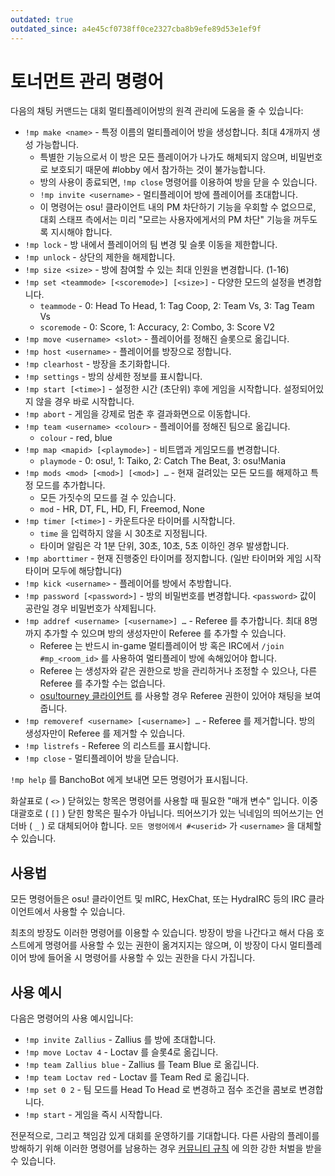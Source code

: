 ```yaml
---
outdated: true
outdated_since: a4e45cf0738ff0ce2327cba8b9efe89d53e1ef9f
---
```


# 토너먼트 관리 명령어

다음의 채팅 커맨드는 대회 멀티플레이어방의 원격 관리에 도움을 줄 수 있습니다:

- `!mp make <name>` - 특정 이름의 멀티플레이어 방을 생성합니다. 최대 4개까지 생성 가능합니다.
  - 특별한 기능으로서 이 방은 모든 플레이어가 나가도 해체되지 않으며, 비밀번호로 보호되기 때문에 #lobby 에서 참가하는 것이 불가능합니다.
  - 방의 사용이 종료되면, `!mp close` 명령어를 이용하여 방을 닫을 수 있습니다.
  - `!mp invite <username>` - 멀티플레이어 방에 플레이어를 초대합니다.
  - 이 명령어는 osu! 클라이언트 내의 PM 차단하기 기능을 우회할 수 없으므로, 대회 스태프 측에서는 미리 "모르는 사용자에게서의 PM 차단" 기능을 꺼두도록 지시해야 합니다.
- `!mp lock` - 방 내에서 플레이어의 팀 변경 및 슬롯 이동을 제한합니다.
- `!mp unlock` - 상단의 제한을 해제합니다.
- `!mp size <size>` - 방에 참여할 수 있는 최대 인원을 변경합니다. (1-16)
- `!mp set <teammode> [<scoremode>] [<size>]` - 다양한 모드의 설정을 변경합니다.
  - `teammode` - 0: Head To Head, 1: Tag Coop, 2: Team Vs, 3: Tag Team Vs
  - `scoremode` - 0: Score, 1: Accuracy, 2: Combo, 3: Score V2
- `!mp move <username> <slot>` - 플레이어를 정해진 슬롯으로 옮깁니다.
- `!mp host <username>` - 플레이어를 방장으로 정합니다.
- `!mp clearhost` - 방장을 초기화합니다.
- `!mp settings` - 방의 상세한 정보를 표시합니다.
- `!mp start [<time>]` - 설정한 시간 (초단위) 후에 게임을 시작합니다. 설정되어있지 않을 경우 바로 시작합니다.
- `!mp abort` - 게임을 강제로 멈춘 후 결과화면으로 이동합니다.
- `!mp team <username> <colour>` - 플레이어를 정해진 팀으로 옮깁니다.
  - `colour` - red, blue
- `!mp map <mapid> [<playmode>]` - 비트맵과 게임모드를 변경합니다.
  - `playmode` - 0: osu!, 1: Taiko, 2: Catch The Beat, 3: osu!Mania
- `!mp mods <mod> [<mod>] [<mod>] …` - 현재 걸려있는 모든 모드를 해제하고 특정 모드를 추가합니다.
  - 모든 가짓수의 모드를 걸 수 있습니다.
  - `mod` - HR, DT, FL, HD, FI, Freemod, None
- `!mp timer [<time>]` - 카운트다운 타이머를 시작합니다.
  - `time` 을 입력하지 않을 시 30초로 지정됩니다.
  - 타이머 알림은 각 1분 단위, 30초, 10초, 5초 이하인 경우 발생합니다.
- `!mp aborttimer` - 현재 진행중인 타이머를 정지합니다. (일반 타이머와 게임 시작 타이머 모두에 해당합니다)
- `!mp kick <username>` - 플레이어를 방에서 추방합니다.
- `!mp password [<password>]` - 방의 비밀번호를 변경합니다. `<password>` 값이 공란일 경우 비밀번호가 삭제됩니다.
- `!mp addref <username> [<username>] …` - Referee 를 추가합니다. 최대 8명까지 추가할 수 있으며 방의 생성자만이 Referee 를 추가할 수 있습니다.
  - Referee 는 반드시 in-game 멀티플레이어 방 혹은 IRC에서 `/join #mp_<room_id>` 를 사용하여 멀티플레이 방에 속해있어야 합니다.
  - Referee 는 생성자와 같은 권한으로 방을 관리하거나 조정할 수 있으나, 다른 Referee 를 추가할 수는 없습니다.
  - [osu!tourney 클라이언트](/wiki/osu!tourney) 를 사용할 경우 Referee 권한이 있어야 채팅을 보여줍니다.
- `!mp removeref <username> [<username>] …` - Referee 를 제거합니다. 방의 생성자만이 Referee 를 제거할 수 있습니다.
- `!mp listrefs` - Referee 의 리스트를 표시합니다.
- `!mp close` - 멀티플레이어 방을 닫습니다.

`!mp help` 를 BanchoBot 에게 보내면 모든 명령어가 표시됩니다.

화살표로 ( `<>` ) 닫혀있는 항목은 명령어를 사용할 때 필요한 "매개 변수" 입니다. 이중 대괄호로 ( `[]` ) 닫힌 항목은 필수가 아닙니다. 띄어쓰기가 있는 닉네임의 띄어쓰기는 언더바 ( `_` ) 로 대체되어야 합니다. `모든 명령어에서 #<userid>` 가 `<username>` 을 대체할 수 있습니다.

## 사용법

모든 명령어들은 osu! 클라이언트 및 mIRC, HexChat, 또는 HydraIRC 등의 IRC 클라이언트에서 사용할 수 있습니다.

최초의 방장도 이러한 명령어를 이용할 수 있습니다. 방장이 방을 나간다고 해서 다음 호스트에게 명령어를 사용할 수 있는 권한이 옮겨지지는 않으며, 이 방장이 다시 멀티플레이어 방에 들어올 시 명령어를 사용할 수 있는 권한을 다시 가집니다.

## 사용 예시

다음은 명령어의 사용 예시입니다:

- `!mp invite Zallius` - Zallius 를 방에 초대합니다.
- `!mp move Loctav 4` - Loctav 를 슬롯4로 옮깁니다.
- `!mp team Zallius blue` - Zallius 를 Team Blue 로 옮깁니다.
- `!mp team Loctav red` - Loctav 를 Team Red 로 옮깁니다.
- `!mp set 0 2` - 팀 모드를 Head To Head 로 변경하고 점수 조건을 콤보로 변경합니다.
- `!mp start` - 게임을 즉시 시작합니다.

전문적으로, 그리고 책임감 있게 대회를 운영하기를 기대합니다. 다른 사람의 플레이를 방해하기 위해 이러한 명령어를 남용하는 경우 [커뮤니티 규칙](/wiki/Rules) 에 의한 강한 처벌을 받을 수 있습니다.
